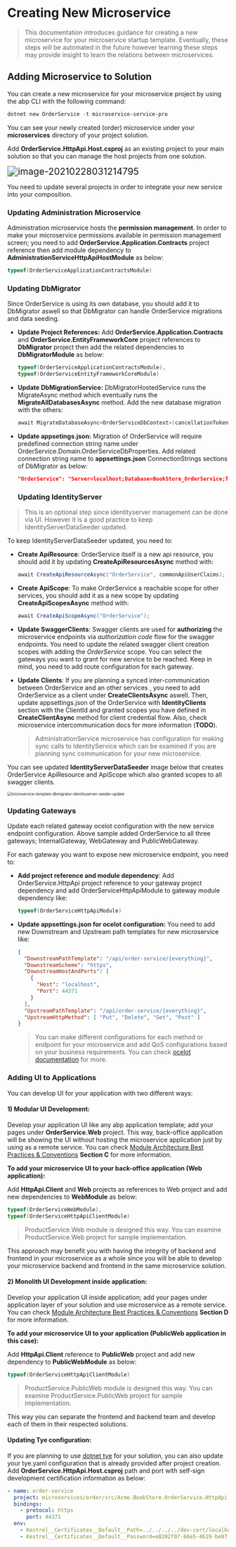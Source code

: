 # Creating New Microservice

> This documentation introduces guidance for creating a new microservice for your microservice startup template. Eventually, these steps will be automated in the future however learning these steps may provide insight to learn the relations between microservices.

## Adding Microservice to Solution

You can create a new microservice for your microservice project by using the abp CLI with the following command:

```powershell
dotnet new OrderService -t microservice-service-pro
```

You can see your newly created (order) microservice under your **microservices** directory of your project solution.

Add **OrderService.HttpApi.Host.csproj** as an existing project to your main solution so that you can manage the host projects from one solution.

<img src="../../images/microservice-template-add-to-solution.png" alt="image-20210228031214795" style="zoom:150%;" />

You need to update several projects in order to integrate your new service into your composition. 

### Updating Administration Microservice

Administration microservice hosts the **permission management**. In order to make your microservice permissions available in permission management screen; you need to add **OrderService.Application.Contracts** project reference then add module dependency to **AdministrationServiceHttpApiHostModule** as below: 

```csharp
typeof(OrderServiceApplicationContractsModule)
```

### Updating DbMigrator

Since OrderService is using its own database, you should add it to DbMigrator aswell so that DbMigrator can handle OrderService migrations and data seeding. 

- **Update Project References:** Add **OrderService.Application.Contracts** and **OrderService.EntityFrameworkCore** project references to **DbMigrator** project then add the related dependencies to **DbMigratorModule** as below:

  ```csharp
  typeof(OrderServiceApplicationContractsModule),
  typeof(OrderServiceEntityFrameworkCoreModule)
  ```

- **Update DbMigrationService:** DbMigratorHostedService runs the MigrateAsync method which eventually runs the **MigrateAllDatabasesAsync** method. Add the new database migration with the others: 

  ```csharp
  await MigrateDatabaseAsync<OrderServiceDbContext>(cancellationToken);
  ```

- **Update appsetings.json:** Migration of OrderService will require predefined connection string name under OrderService.Domain.OrderServiceDbProperties. Add related connection string name to **appsettings.json** ConnectionStrings sections of DbMigrator as below:

  ```json
  "OrderService": "Server=localhost;Database=BookStore_OrderService;Trusted_Connection=True"
  ```

  ### Updating IdentityServer

> This is an optional step since identityserver management can be done via UI. However it is a good practice to keep IdentityServerDataSeeder updated. 

To keep IdentityServerDataSeeder updated, you need to:

- **Create ApiResource**: OrderService itself is a new api resource, you should add it by updating **CreateApiResourcesAsync** method with:

  ```csharp
  await CreateApiResourceAsync("OrderService", commonApiUserClaims);
  ```

- **Create ApiScope**: To make OrderService a reachable scope for other services, you should add it as a new scope by updating **CreateApiScopesAsync** method with: 

  ```csharp
  await CreateApiScopeAsync("OrderService");
  ```

- **Update SwaggerClients**: Swagger clients are used for **authorizing** the microservice endpoints via *authorization code* flow for the swagger endpoints. You need to update the related swagger client creation scopes with adding the *OrderService* scope. You can select the gateways you want to grant for new service to be reached. Keep in mind, you need to add route configuration for each gateway. 

- **Update Clients**: If you are planning a synced inter-communication between OrderService and an other services , you need to add OrderService as a client under **CreateClientsAsync** aswell. Then, update appsettings.json of the OrderService with **IdentityClients** section with the ClientId and granted scopes you have defined in **CreateClientAsync** method for client credential flow. Also, check microservice intercommunication docs for more information (**TODO**).

  > AdministrationService microservice has configuration for making sync calls to IdentityService which can be examined if you are planning sync communication for your new microservice.  

You can see updated **IdentityServerDataSeeder** image below that creates OrderService ApiResource and ApiScope which also granted scopes to all swagger clients.

<img src="../../images/microservice-template-dbmigrator-identityserver-seeder-update.png" alt="microservice-template-dbmigrator-identityserver-seeder-update" style="zoom:60%;" />

### Updating Gateways

Update each related gateway ocelot configuration with the new service endpoint configuration. Above sample added OrderService to all three gateways; InternalGateway, WebGateway and PublicWebGateway.

For each gateway you want to expose new microservice endpoint, you need to:

- **Add project reference and module dependency**: Add OrderService.HttpApi project reference to your gateway project dependency and add OrderServiceHttpApiModule to gateway module dependency like:

  ```csharp
  typeof(OrderServiceHttpApiModule)
  ```

- **Update appsettings.json for ocelot configuration:** You need to add new Downstream and Upstream path templates for new microservice like:

  ```json
  {
    "DownstreamPathTemplate": "/api/order-service/{everything}",
    "DownstreamScheme": "https",
    "DownstreamHostAndPorts": [
      {
        "Host": "localhost",
        "Port": 44371
      }
    ],
    "UpstreamPathTemplate": "/api/order-service/{everything}",
    "UpstreamHttpMethod": [ "Put", "Delete", "Get", "Post" ]
  }
  ```

  > You can make different configurations for each method or endpoint for your microservice and add QoS configurations based on your business requirements. You can check [ocelot documentation](https://ocelot.readthedocs.io/en/latest/) for more.

### Adding UI to Applications

You can develop UI for your application with two different ways:

#### 1) Modular UI Development:

Develop your application UI like any abp application template; add your pages under **OrderService.Web** project. This way, back-office application will be showing the UI without hosting the microservice application just by using as a remote service. You can check [Module Architecture Best Practices & Conventions](https://docs.abp.io/en/abp/latest/Best-Practices/Module-Architecture#layers-packages) **Section C** for more information. 

**To add your microservice UI to your back-office application (Web application):**

Add **HttpApi.Client** and **Web** projects as references to Web project and add new dependencies to **WebModule** as below:

```csharp
typeof(OrderServiceWebModule),
typeof(OrderServiceHttpApiClientModule)
```

> ProductService.Web module is designed this way. You can examine ProductService.Web project for sample implementation.

This approach may benefit you with having the integrity of backend and frontend in your microservice as a whole since you will be able to develop your microservice backend and frontend in the same microservice solution.

#### 2) Monolith UI Development inside application:

Develop your application UI inside application; add your pages under application layer of your solution and use microservice as a remote service. You can check [Module Architecture Best Practices & Conventions](https://docs.abp.io/en/abp/latest/Best-Practices/Module-Architecture#layers-packages) **Section D** for more information.  

**To add your microservice UI to your application (PublicWeb application in this case):**

Add **HttpApi.Client** reference to **PublicWeb** project and add new dependency to **PublicWebModule** as below:

```csharp
typeof(OrderServiceHttpApiClientModule)
```

> ProductService.PublicWeb module is designed this way. You can examine ProductService.PublicWeb project for sample implementation.

This way you can separate the frontend and backend team and develop each of them in their respected solutions.

#### Updating Tye configuration:

If you are planning to use [dotnet tye](https://github.com/dotnet/tye) for your solution, you can also update your tye.yaml configuration that is already provided after project creation. Add **OrderService.HttpApi.Host.csproj** path and port with self-sign development certification information as below:

```yaml
- name: order-service
  project: microservices/order/src/Acme.BookStore.OrderService.HttpApi.Host/Acme.BookStore.OrderService.HttpApi.Host.csproj
  bindings:
    - protocol: https
      port: 44371
  env:
    - Kestrel__Certificates__Default__Path=../../../../dev-cert/localhost.pfx
    - Kestrel__Certificates__Default__Password=e8202f07-66e5-4619-be07-72ba76fde97f
```
